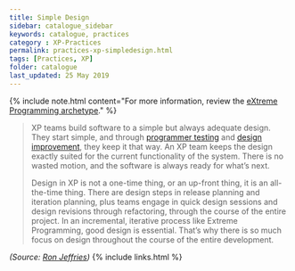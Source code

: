 ```yaml
---
title: Simple Design
sidebar: catalogue_sidebar
keywords: catalogue, practices
category : XP-Practices
permalink: practices-xp-simpledesign.html
tags: [Practices, XP]
folder: catalogue
last_updated: 25 May 2019
---
```


{% include note.html content="For more information, review the [eXtreme Programming archetype](xp-archetype)." %}

>XP teams build software to a simple but always adequate design. They start simple, and through [programmer testing](practices-xp-tdd) and [design improvement](practices-xp-designimprovement), they keep it that way. An XP team keeps the design exactly suited for the current functionality of the system. There is no wasted motion, and the software is always ready for what’s next.
>
>Design in XP is not a one-time thing, or an up-front thing, it is an all-the-time thing. There are design steps in release planning and iteration planning, plus teams engage in quick design sessions and design revisions through refactoring, through the course of the entire project. In an incremental, iterative process like Extreme Programming, good design is essential. That’s why there is so much focus on design throughout the course of the entire development.

*(Source: [Ron Jeffries](http://ronjeffries.com/xprog/what-is-extreme-programming))*
{% include links.html %}
